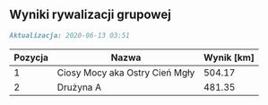 ## Wyniki rywalizacji grupowej

```markdown
Aktualizacja: 2020-06-13 03:51
```

Pozycja | Nazwa | Wynik [km] |
------------ | -------------  | -------------
 1 |Ciosy Mocy aka Ostry Cień Mgły | 504.17 
 2 |Drużyna A | 481.35
